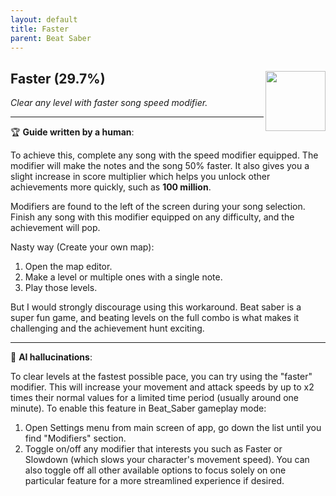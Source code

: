 ```yaml
---
layout: default
title: Faster
parent: Beat Saber
---
```


## Faster (29.7%) <img align="right" src="https://cdn.cloudflare.steamstatic.com/steamcommunity/public/images/apps/620980/a7b8aefc56f31c2797a6f89f76c8d23b3d018402.jpg" width="96" height="96">

_Clear any level with faster song speed modifier._

---

:trophy: **Guide written by a human**:

To achieve this, complete any song with the speed modifier equipped. The modifier will make the notes and the song 50% faster. It also gives you a slight increase in score multiplier which helps you unlock other achievements more quickly, such as **100 million**.

Modifiers are found to the left of the screen during your song selection. Finish any song with this modifier equipped on any difficulty, and the achievement will pop.

Nasty way (Create your own map):
1. Open the map editor.
2. Make a level or multiple ones with a single note.
3. Play those levels.

But I would strongly discourage using this workaround. Beat saber is a super fun game, and beating levels on the full combo is what makes it challenging and the achievement hunt exciting.

---

:robot: **AI hallucinations**:

To clear levels at the fastest possible pace, you can try using the "faster" modifier. This will increase your movement and attack speeds by up to x2 times their normal values for a limited time period (usually around one minute). To enable this feature in Beat_Saber gameplay mode:
1) Open Settings menu from main screen of app, go down the list until you find "Modifiers" section. 
2) Toggle on/off any modifier that interests you such as Faster or Slowdown (which slows your character's movement speed). You can also toggle off all other available options to focus solely on one particular feature for a more streamlined experience if desired.
